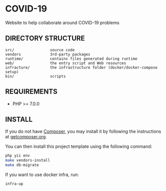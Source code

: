 # COVID-19

Website to help collaborate around COVID-19 problems

## DIRECTORY STRUCTURE

```
src/ 				source code
vendors				3rd-party packages
runtime/            contains files generated during runtime
web/				the entry script and Web resources
infracture/			the infrastructure folder (docker/docker-compose setup)
bin/			    scripts
```

## REQUIREMENTS

- PHP >= 7.0.0

## INSTALL

If you do not have [Composer](http://getcomposer.org/), you may install it by following the instructions
at [getcomposer.org](http://getcomposer.org/doc/00-intro.md#installation-nix).

You can then install this project template using the following command:

```bash
php yii env
make vendors-install
make db-migrate
```

If you want to use docker infra, run:
```bash
infra-up
```
